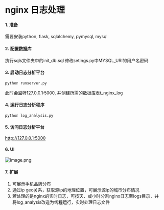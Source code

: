 # nginx 日志处理

#### 1. 准备
需要安装python, flask, sqlalchemy, pymysql, mysql

#### 2. 配置数据库
执行sqls文件夹中的init_db.sql
修改setings.py中MYSQL_URI的用户名密码

#### 3. 启动日志分析平台
```
python runserver.py
```
此时会监听127.0.0.1:5000, 并创建所需的数据库表t_nginx_log

#### 4. 运行日志分析程序
```
python log_analysis.py
```

#### 5. 访问日志分析平台
http://127.0.0.1:5000

#### 6. UI
![image.png](https://upload-images.jianshu.io/upload_images/1425939-62418cb40a5e4576.png?imageMogr2/auto-orient/strip%7CimageView2/2/w/1240)


#### 7. 扩展
1) 可展示手机品牌分布
2) 通过ip geo关系，获取源ip的地理位置，可展示源ip的城市分布情况
3) 若处理的是nginx的实时日志，可按天、或小时分割nginx日志至logs目录，并将log_analysis改造为线程运行，实时处理日志文件